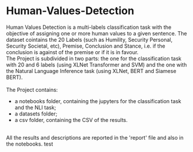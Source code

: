 # Human-Values-Detection
Human Values Detection is a multi-labels classification task with the objective of assigning one or more human values to a given sentence. The dataset cointains the 20 Labels (such as Humility, Security Personal, Security Societal, etc), Premise, Conclusion and Stance, i.e. if the conclusion is against of the premise or if it is in favour.<br>
The Project is subdivided in two parts: the one for the classification task with 20 and 6 labels (using XLNet Transformer and SVM) and the one with the Natural Language Inference task (using XLNet, BERT and Siamese BERT).<br>
<br>
The Project contains:
- a notebooks folder, containing the jupyters for the classification task and the NLI task;
- a datasets folder;
- a csv folder, containing the CSV of the results.
<br>
All the results and descriptions are reported in the 'report' file and also in the notebooks.
test
